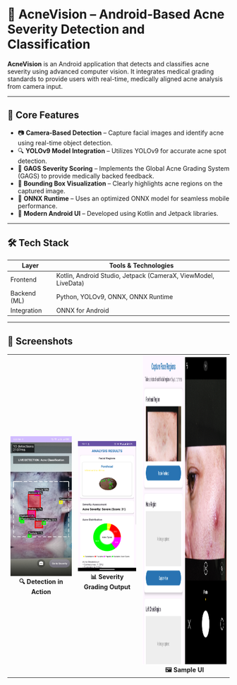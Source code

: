 # 🤖 AcneVision – Android-Based Acne Severity Detection and Classification

**AcneVision** is an Android application that detects and classifies acne severity using advanced computer vision. 
It integrates medical grading standards to provide users with real-time, medically aligned acne analysis from camera input.

---

## 🧠 Core Features

- 📷 **Camera-Based Detection** – Capture facial images and identify acne using real-time object detection.
- 🔍 **YOLOv9 Model Integration** – Utilizes YOLOv9 for accurate acne spot detection.
- 🧪 **GAGS Severity Scoring** – Implements the Global Acne Grading System (GAGS) to provide medically backed feedback.
- 🔲 **Bounding Box Visualization** – Clearly highlights acne regions on the captured image.
- 🔄 **ONNX Runtime** – Uses an optimized ONNX model for seamless mobile performance.
- 📱 **Modern Android UI** – Developed using Kotlin and Jetpack libraries.

---

## 🛠️ Tech Stack

| Layer        | Tools & Technologies                      |
|--------------|--------------------------------------------|
| Frontend     | Kotlin, Android Studio, Jetpack (CameraX, ViewModel, LiveData) |
| Backend (ML) | Python, YOLOv9, ONNX, ONNX Runtime         |
| Integration  | ONNX for Android              |

---

## 📸 Screenshots

<table>
  <tr>
    <td align="center">
      <img src="./screenshots/realtime_scan.jpg" alt="Detection View" width="300"/><br/>
      <strong>🔍 Detection in Action</strong>
    </td>
    <td align="center">
      <img src="./screenshots/gags_result.png" alt="Severity Output" width="300"/><br/>
      <strong>📊 Severity Grading Output</strong>
    </td>
      <td align="center">
      <img src="./screenshots/capture_image.png" alt="Sample UI" width="500" height="700"/><br/>
      <strong>🖼️ Sample UI</strong>
    </td>
  </tr>
</table>
